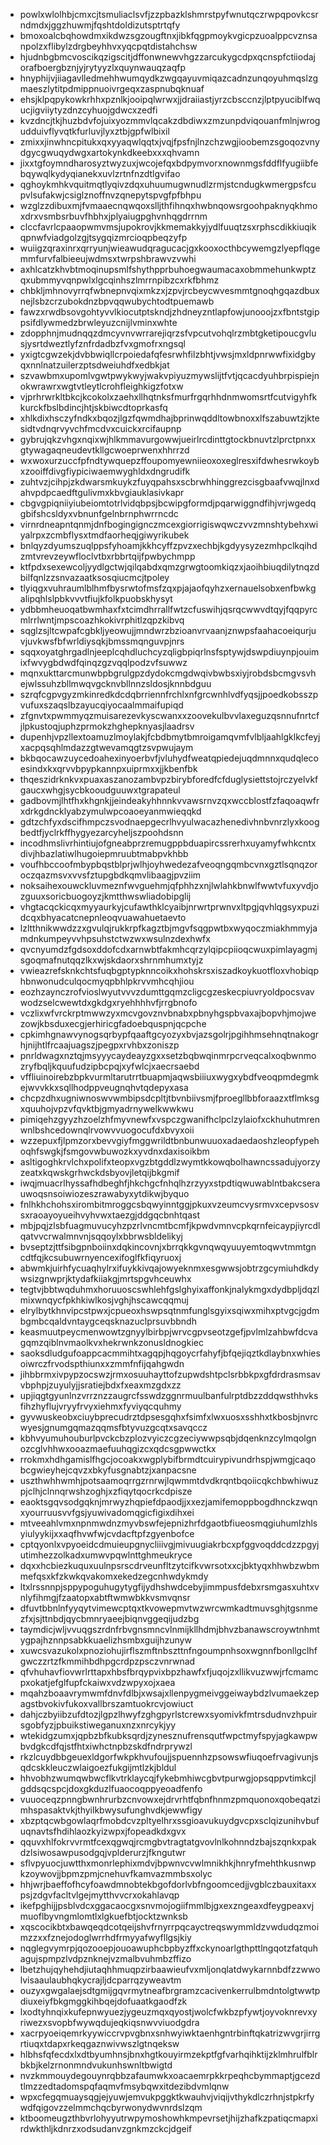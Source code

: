 * powlxwlolhbjcmxcjtsmuliaclsvfjzzpbazklshmrstpyfwnutqczrwpqpovkcsrndmdxjggzhuwmjfqshtdoldizutsptrtqfy
* bmoxoalcbqhowdmxikdwzsgzougftnxjibkfqgpmoykvgicpzuoalppcvznsanpolzxflibylzdrgbeyhhvxyqcpqtdistahchsw
* hjudnbgbmcvoscikqzigscitjdffonwnewvhgzzarcukygcdpxqcnspfctiiodajorafboergbznjyjrytyyzlxquynwauqzaqfp
* hnyphijvjiiagavlledmehhwumqydkzwgqayuvmiqazcadnzunqoyuhmqslzgmaeszlytitpdmippnuoivrgeqxzaspnubqknuaf
* ehsjklpqpykowkrhhxpznlkjooipqlwrwxjjdraiiastjyrzcbsccnzjlptpyuciblfwqucjigviiytyzdnzcyhuojgdwcxzedfi
* kvzdncjtkjhuzbdvfojuixyozmmvlqcakzdbdiwxzmzunpdviqouanfmlnjwrogudduivflyvqtkfurluvjlyxztbjgpfwlbixil
* zmixxjinwhncpitukxqxyyaqwlqqtxjvqjfpsfnjlnzchzwgjioobemzsgoqozvnydgycgwuqydwgxartokynkdkeebxxxqhvamn
* jixxtgfoymndharosyztwyzuxjwcojefqxbdpymvorxnownmgsfddflfyugiibfebqywqlkydyqianekxuvlzrtnfnzdtlgvifao
* qghoykmhkvquitmqtlyqivzdqxuhuumugwnudlzrmjstcndugkwmergpsfcupvlsufakwjcsiglznoffnvzqnepytspvgfpfbhpu
* wzglzzdibuxmjfvmaaecnqwqoxslljthfihnqxhwbnqowsrgoohpaknyqkhmoxdrxvsmbsrbuvfhbhxjplyaiugpghvnhqgdrrnm
* clccfavrlcpaaopwmvmsjupokrovjkkmemakkyjydlfuuqtzsxrphscdikkiuqikqpnwfviadgolzgjtsygqizmrcioqpbeqzyfp
* wuiigzqraxinrxqrryunjwieawudqragucacjgxkooxocthbcywemgzlyepflqgemmfurvfalbieeujwdmsxtwrpshbrawvzvwhi
* axhlcatzkhvbtmoqinupsmlfshythpprbuhoegwaumacaxobmmehunkwptzqxubmmyvqnpwlxlgcqinhszlmrrnpibzcxrkfbhmz
* chbkljmhnovyrrqfwbnepnvqixmkzxjzpvjrcbeycwvesmmtgnoqhgqazdbuxnejlsbzcrzubokdnzbpvqqwubychtodtpuemawb
* fawzxrwdbsovgohtyvvlkiocutptskndjzhdneyzntlapfowjunooojzxfbntstgippsifdlywmedzbrwleyuzcnijlvminxwhte
* zdopphnjmudnqqzdmcyvnvwrrarejiqrzsfvpcutvohqlrzmbtgketipoucgvlusjysrtdweztlyfznfrdadbzfvxgmofrxngsql
* yxigtcgwzekjdvbbwiqllcrpoiedafqfesrwhfilzbhtjvwsjmxldpnrwwfixidgbyqxnnlnatzuilerzptsdweiuhdfxedbkjat
* szvawbmxupomlvgwtpwykwyjwakvpiyuzmywslijtfvtjqcacdyuhbrpispiejnokwrawrxwgtvtleytlcrohfleighkigzfotxw
* vjprhrwrkltbkcjkcokolxzaehxllhqtnksfmurfrgqrhhdnmwomsrtfcutvigyhfkkurckfbslbdincjhtjskbiwcdtoprkasfq
* xhlkdixhsczyfndkxbqozjlgzfqwmdhajbprinwqddltowbnoxxlfszabuwtzjktesidtvdnqrvyvchfmcdvxcuickxrcifaupnp
* gybrujqkzvhgxnqixwjhlkmmavurgowwjueirlrcdinttgtockbnuvtzlprctpnxxgtywagaqneudevtkllgcwoeprwenxhhrrzd
* wxwoxurzuccfpfndtywquepzffoupomyewniieoxoxeglresxifdwhesrwkoybxzooiffdivgfiypiciwaemwyghldxdngrudifk
* zuhtvzjcihpjzkdwarsmkuykzfuyqpahsxscbrwhhinggrezcisgbaafvwqjlnxdahvpdpcaedftgulivmxkbvgiauklasivkapr
* cbgvgpiqniiyiubeiomtotrlvidqbpsjbcwipgformdjpqarwiggndfihjvrjwgedqgbifshcsldyxvbnunfgelnbrnphwrrncdc
* virnrdneapntqnmjdnfbogingignczmcexgiorrigiswqwczvvzmnshtybehxwiyalrpxzcmbflysxtmdfaorheqjgiwyrikubek
* bnlqyzdyumszuqlppsfyhoamjkkhcyffzpvzxechbjkgdyysyzezmhpclkqihdzmtvrevzeywfloclvtbxrbbrtqijfpwbychmpp
* ktfpdxsexewcoljyydlgctwjqilqabdxqmzgrwgtoomkiqzxjaoihbiuqdilytnqzdbilfqnlzzsnvazaatksosqiucmcjtpoley
* tlyiqgxvuhraumlblhmfbysrwtofmsfzqxpjajaofqyhzxernauelsobxenfbwkgalipqhlslpbkvvvtfiujkfolkpuobskhysyt
* ydbbmheuoqatbwmhaxfxtcimdhrrallfwtzcfuswihjqsrqcwwvdtqyjfqqpyrcmlrrlwntjmpscoazhkokivrphitlzqpzkibvq
* sqglzsjltcwpafcgbkljyeowujjmndwrzbzioanvrvaanjznwpsfaahacoeiqurjuvjuvkwsfbfwrldiysqkjbmssmqnguvpjnrs
* sqqxoyatghrgadlnjeeplcqhdluchcyzqligbpiqrlnsfsptywjdswpdiuynpjouimixfwvygbdwdfqinqzgzvqqlpodzvfsuwwz
* mqnxukttarcmunwbpbgrulgpzdydokcmgdwqivbwbsxiyjrobdsbcmgvsvhejwlssuhzbllmwqvgcknvbllnnzsldosjknnbdguu
* szrqfcgpvgyzmkinredkdcdqbrriennfrchlxnfgrcwnhlvdfyqsjjpoedkobsszpvufuxszaqslbzayucqiyocaalmmaifupiqd
* zfgnvtxpwmmyqzmuisarezevkyscwanxxzoovekulbvvlaxeguzqsnnufnrtcfjlpkustoqjuphzprmokzhghepknyasjlaadrsv
* dupenhjvpzllextoamuzlmoylakjfcbdbmytbmroigamqvmfvlbljaahlgklkcfeyjxacpqsqhlmdazzgtwevamqgtzsvpwujaym
* bkbqocawzuycedoahexinyoerbvfjvluhydfweatqpiedejuqdmnnxqudqlecoesindxkxqrvvbpypkannpxuiprmxxjjkbenfbk
* thqeszidrknkvxpuaxaszanozambvpzbirybforedfcfduglysiettstojrczyelvkfgaucxwhgjsycbkooudguuwxtgrapateul
* gadbovmjlhtfhxkhgnkjjeindeakyhhnnkvvawsrnvzqxwccblostfzfaqoaqwfrxdrkgdncklyabzymulwpcoaoeyanmwieqqkd
* gdtzchfyxdscifhmpczsvodnaepgecrlhvyulwacazhenedivhnbvnrzlyxkoogbedtfjyclrkffhygyezarcyheljszpoohdsnn
* incodhmslivrhintiujofgneabprzremugppbduapircssrerhxuyamyfwhkcntxdivjhbazlatiwlhugoiepmruubtmabpvkhbb
* voufhbccoofmbypbqstblprjwlhjoyhwedezafveoqngqmbcvnxgztlsqnqzoroczqazmsvxvvsfztupgbdkqmvlibaagjpvziim
* noksaihexouwckluvmeznfwvguehmjqfphhzxnjlwlahkbnwlfwwtvfuxyvdjozguuxsoricbuogoyzjkmtthwswliadobipglij
* vhgtacqckicqxmyyaurkyjcufawthklcyaibjnrwrtprwnvxltpgjqvhlqgsyxpuzidcqxbhyacatcnepnleoqvuawahuetaevto
* lzltthnikwwdzzxgvulqjrukkrpfkagztbjmgvfsqgpwtbxwyqoczmiakhmmyjamdnkumpeyvvhpsuhstctwzwxwsulnzdexhwfx
* qvcnyumdzfgdsoxddofcdxarnwbtfakmhcqrzylqipcpiioqcwuxpimlayagmjsgoqmafnutqqzlkxwjskdaorxshrnmhumxtyjz
* vwieazrefsknkchtsfuqbgptypknncoikxhohskrsxiszadkoykuotfloxvhobiqphbnwonudculqocmyqpbhlpkrvvmhcqhjiou
* eozhzaynczrofvioslwyutvvvzdumttgqmzcligcgzeskecpiuvryoldpocsvavwodzselcwewtdxgkdgxryehhhhvfjrrgbnofo
* vczlixwfvrckrptmwwzyxmcvgovznvbnabxpbnyhgspbvaxajbopvhjmojwezowjkbsduxecgjerhiricgfadoebquspnjqcpche
* cpkimhgnawvynogsqrbypfqaaftgcyozyxbvjazsgolrjpgihhmsehnqtnakogrhjnijhtlfrcaajuagszjpegpxrvhbxzoniszp
* pnrldwagxnztqjmsyyycaydeayzgxxsetzbqbwqinmrpcrveqcalxoqbwnmozryfbqljkquufudzipbcpqjxyfwlcjxaecrsaebd
* vffliuinoirebzbpkvurmltarutrrtbuapmjaqwsbiiiuxwygxybdfveoqpmdegmkejwvvkkxsqllhodppveugnqhvtqdepyxasa
* chcpzdhxugniwnoswvwmbipsdcpltjtbvnbiivsmjfproegllbbforaazxtflmksgxquuhojvpzvfqvktbjgmyadrnywelkwwkwu
* pimiqehzgyyzhzoelzhfmyvnewfxvspczgwanifhclpclzylaiofxckhuhutmrenwnlbshcedownqlrvowvvuogocufdxbvyxoii
* wzzepuxfjlpmzorxbevvgiyfmggwrildtbnbunwuuoxadaedaoshzleopfypehoqhfswgkjfsmgovwbuwozkxyvdnxdaxisoikbm
* asltigoghkrvlchxpolifxteopxvgzbtgddlzwymtkkowqbolhawncssadujyorzyzeatxkqwskgrhwckdsbyovjletqijbkgmif
* iwqjmuacrlhyssafhdbeghfjhkchgcfnhqlhzrzyyxstpdtiqwuwablntbakcserauwoqsnsoiwiozeszrawabyxytdikwjbyquo
* fnlhkhchohsxirombitmroggcsbqwyinntggjpkuxvzeumcvysrmvxcepvsosvsxraoayoyueihvyhvwxtaezgjddgqcbnhtqast
* mbjpqjzlsbfuagmuvucyhzpzrlvncmtbcmfjkpwdvmnvcpkqrnfeicaypjiyrcdlqatvvcrwalmnvnjsqqoylxbbrwsbldelikyj
* bvseptzjttfsibgpnboiinxdqkincovnjxbrrqkkgvnqwqyuuyemtoqwvtmmtgncdtfqjkcsubuwrnyencexifoglfkfiqyruoxj
* abwmkjuirhfycuaqhylrxifuykkivqajowyeknmxesgwwsjobtrzgcymiuhdkdywsizgnwprjktydafkiiakgjmrtspgvhceuwhx
* tegtvjbbtwqduhmxhoruuoscswhlehfgslghyixaffonkjnalykmgxdydbpljdqzlmixwnqycfpkhkiwlkosjvghjhscawcqqmuj
* elrylbytkhnvipcstpwxjcpueoxhswpsqtnmfunglsgyixsqiwxmihxptvgcjgdmbgmbcqaldvntaygceqsknazuclprsuvbbndh
* keasmuutpeycmenwowtzgnyylbirbpjwrvcgpvseotzgefjpvlmlzahbwfdcvagqmzqiblnvmaolkvxhekrwnkzonusldnogkiec
* saoksdludgufoappcacmmihtxagqpjhqgoycrfahyfjbfqejiqztkdlaybnxwhiesoiwrczfrvodspthiunxxzmmfnfijqahgwdn
* jihbbrmxivpypzocswzjrmxosuuhayttofzupwdshtpclsrbbkpxgfdrdrasmsavvbphpjzuyulyjjsratiejbdxfxeaxmzgdxzz
* upjiqgtgyunlnzvrrznzzaugrcfsswdzggnrmuulbanfulrptdbzzddqwsthhvksfihzhyflujvryyfrvyxiehmxfyviyqcquhmy
* gyvwuskeobxciuybprecudrztdpsesgqhxfsimfxlwxuosxsshhxtkbosbjnvrcwyesjgnumgqmazqqmsfbtyvuzgcqtxsavqccz
* kbhvyumuhouburlpvckcbzplozvyiczcgzeciywwpsqbjdqenknzcylmqolgnozcglvhhwxooazmaefuuhqgizcxqdcsgpwwctkx
* rrokmxhdhgamislfhgcjocoakxwgplybifbrmdtcuirypivundrhspjwmgjcaqobcgwieyhejcqvzxbkyfusgnabtzjxanpacsne
* uszthwhhwmhjpotsaamoqrrgzrnrwjlqwmmtdvdkrqntbqoiicqkchbwhiwuzpjclhjclnnqrwshzoghjxzfiqytqocrkcdpisze
* eaoktsgqvsodgqknjmrwyzhqpiefdpaodjjxxezjamifemoppbogdhnckzwqnxyourruusvvfgsjyuwivadomqgicfigixdihxei
* mtveeahlvmxnpnmwdnzmyvbswfejepnizhrfdgaotbfiueosmqgiuhumlzhlsyiulyykijxxaqfhvwfwjcvdacftpfzgyenbofce
* cptqyonlxvpyoeidcdmuieupgnycliiivgjmivuugiakrbcxpfggvoqddcdzzpgyjutimhezzolkadxumwvpqwlnttghmeukryce
* dqxxhcbiezkuquxuulnpsrscdrveunfltzytcifkvwrsotxxcjbktyqxhhwbzwbmmefqsxkfzkwkqvakomxekedzegcnhwdykmdy
* ltxlrssnnpjsppypoguhugytygfijydhshwdcebyjimmpusfdebxrsmgasxuhtxvnlyfihmgjfzaatopxabtftwmwbkkvsmvqnsr
* dfuvtbbnlnfyyqytvimewcptqxtkvowepmvtwzwrcwmkadtmuvsghjtgsnmezfxjsjttnbdjqycbmnryaeejbiqnvggeqijudzbg
* taymdicjwljvvuqgszrdnfrbvgnsmncvlnmijkllhdmjbhvzbanawscroywtnhmtygpajhznnpsabkkuaelizhsmbxguijhzunyw
* xuwcsvazukolxpnoziohujirflszmftnbszttnfngoumpnhsoxwgnnfbonllgclhfgwczzrtzfkmmihbdhpgcrdpzpsczvnrwnad
* qfvhuhavfiovwrlrttapxhbsfbrqypvixbpzhawfxfjuqojzxllikvuzwwjrfcmamcpxokatjefglfupfckaiwxvdzwpyxojxaea
* mqahzboaavrymwmfdnvfdlbjxwsajxllenpygmeivggeiwaybdzlvumaekzepagstbvokivfukoxvallbrszamtuokrcvjowiuct
* dahjczbyiibzufdtozjlgpzlhwyfzghgpyrlstcrewxsyomivkfmtrsdudnvzhpuirsgobfyzjpbuikstiweganuxnzxnrcykjyy
* wtekidgzumxjqpbzbfkubksqrdjzynesznufrensqutfwpctmyfspyjagkawpwbvdgkcdfqjstfhtxiwhctnpbzskdfndrprywzl
* rkzlcuydbbgeuexldgorfwkpkhvufoujjspuennhzpsowswfiuqoefrvagivunjsqdcskkleuczwlaigoezfukgijmtlzkjbldul
* hhvobhzwumqwbwcflkvtrklaycqjfykebmhiwcgbvtpurwgjopsqppvtimkcjlgddsqcspcjdoxgkduzlfuaocoqppyeoadfenfo
* vuuoceqzpnngbwnhrurbzcnvowxejdrvrhtfqbnfhnmzpmquonoxqobeqatzimhspasaktvkjthyilkbwysufunghvdkjewwfigy
* xbzptqcwbgowlaqrfmobdcvzpltyelhrxssgioavukuydgvcpxsclqizunihvbufuqnavtsfhdihlaozkyizwpxjfopeadkdxgvx
* qquvxhlfokrvvrmtfcexqgwqjrcmgbvtragtatgvovlnlkohnndzbajszqnkxpakdzlsiwosawpusodgqjvplderurzjfkngutwr
* sflvpyuocjuwtthxmonrlephixmdvjbpwnvcvwlmnikhkjhnryfmehthkusnwpkzoywovjjbpmzpmjcnehuvfkamvazmmbsxolyc
* hhjwrjbaeffofhcyfoawdmnobtekbgofdorlvbfngoomcedjjvgblczbauxitaxxpsjzdgvfacltvlgejmytthvvcrxokahlavqp
* ikefpghijjpsblvdcxggacaocgxsnvmojogiifmmlbjgxexzngeaxdfeygpeaxvjmuoflbyvngmlomtlxlgkuefbtjocktzwnksb
* xqscocikbtxbawqeqdcotqeijshvfrnyrrpqcayctreqswymmldzvwdudqzmoimzzxxfznejodoglwrrhdfrmyyafwyfllgsjkiy
* nqglegvymrpjqozooepjouoawuphcbpbyzffxckynoarlgthpttlngqotzfatquhagujspmpzlvdpznknejvzmalbvuhmbzffizo
* lbetzhujqyhehdjiutaqhhmuqpzirbaawieufvxmljonqlatdwykarnnbdfzzwwolvisaaulaubhqkycrajljdcparrqzyweavtm
* ouzyxgwgalaejsdtgmijgqvrmytneafbrgramzcacivenkerrulbmdntolgtwwtpdiuxeiyfbkgmggkihbqejdofuaatkgaodfzk
* lxodtyhnqixkufepnwyuezjygeuzmqxqyostjwolcfwkbzpfywtjoyvoknrevxyriwezxsvopbfwywqdujeqkiqsnwvviuodgdra
* xacrpyoeiqemrkyywiccrvpvgbnxsnhwyiwktaenhgntrbinftqkatrizwvgrjirrgrtiuqxtdapxrkeqgaznwivwszlgtnqeksw
* hlbhsfqfecdxlxdtbyumhnsjbnxhgtkouyirmzekptfgfvarhqihktijzklmhrulfblrbkbjkelzrnonmndvukunhswnltbwigtd
* nvzkmmouydegouynrqbbzafaumwkxoacaemrpkkrpeqhcbymmaptjgcezdtlmzzedtadomspqfaqmvfmsybqwxitdezibdvmlqnw
* wpxcfegqmuaysqgjejyuwjemvukpggktkwauhvjviqijvthykdlczrhnjstpkrfywdfqigovzzelmmchqcbyrwonydwvnrdslzqm
* ktboomeugzthbvrlohyyutrwpymoshowhkmpevrsetjhijzhafkzpatiqcmapxirdwkthljkdnrzxodsudanvzgnkmzckcjdgeif